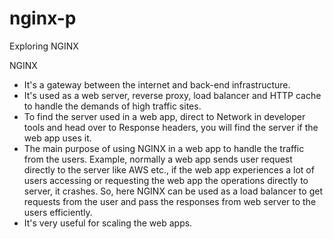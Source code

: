 # nginx-p
Exploring NGINX


NGINX
- It's a gateway between the internet and back-end infrastructure.
- It's used as a web server, reverse proxy, load balancer and HTTP cache to handle the demands of high traffic sites.
- To find the server used in a web app, direct to Network in developer tools and head over to Response headers, you will find the server if the web app uses it.
- The main purpose of using NGINX in a web app to handle the traffic from the users. Example, normally a web app sends user request directly to the server like AWS etc., if the web app experiences a lot of users accessing or requesting the web app the operations directly to server, it crashes. So, here NGINX can be used as a load balancer to get requests from the user and pass the responses from web server to the users efficiently.
- It's very useful for scaling the web apps.